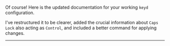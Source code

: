 Of course\! Here is the updated documentation for your working `keyd` configuration.

I've restructured it to be clearer, added the crucial information about `Caps Lock` also acting as `Control`, and included a better command for applying changes.

-----

